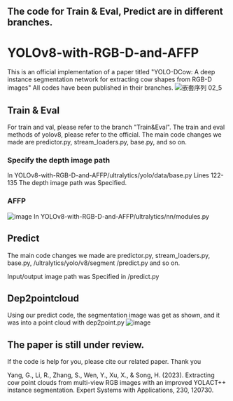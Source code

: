 
## The code for Train & Eval, Predict are in different branches.
# YOLOv8-with-RGB-D-and-AFFP
This is an official implementation of a paper titled "YOLO-DCow: A deep instance segmentation network for extracting cow shapes from RGB-D images"
All codes have been published in their branches.
![嵌套序列 02_5](https://github.com/dontlearncpp/YOLOv8-with-RGB-D-and-AFFP/assets/103402250/7b23319f-baab-4b61-ad93-54caeccb09f3)

## Train & Eval
For train and val, please refer to the branch "Train&Eval". The train and eval methods of yolov8, please refer to the official.
The main code changes we made are predictor.py, stream_loaders.py, base.py, and so on.
### Specify the depth image path
In YOLOv8-with-RGB-D-and-AFFP/ultralytics/yolo/data/base.py
Lines 122-135
The depth image path was Specified.
### AFFP
![image](https://github.com/dontlearncpp/YOLOv8-with-RGB-D-and-AFFP/assets/103402250/19cbfbfe-ba9c-4ec2-a4a5-31fb68fa81dd)
In YOLOv8-with-RGB-D-and-AFFP/ultralytics/nn/modules.py

## Predict
The main code changes we made are predictor.py, stream_loaders.py, base.py, /ultralytics/yolo/v8/segment
/predict.py and so on.

Input/output image path was Specified in
/predict.py

## Dep2pointcloud
Using our predict code,  the segmentation image was get as shown, and it was into a point cloud with dep2point.py
![image](https://github.com/dontlearncpp/YOLOv8-with-RGB-D-and-AFFP/assets/103402250/0fb74830-da11-4623-b90b-e2e9660a0ede)

## The paper is still under review. 

If the code is help for you, please cite our related paper. Thank you

Yang, G., Li, R., Zhang, S., Wen, Y., Xu, X., & Song, H. (2023). Extracting cow point clouds from multi-view RGB images with an improved YOLACT++ instance segmentation. Expert Systems with Applications, 230, 120730.








